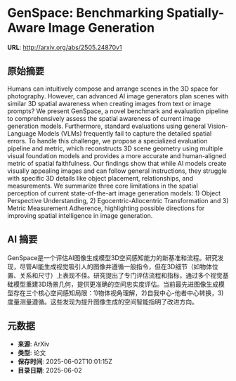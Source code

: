 # GenSpace: Benchmarking Spatially-Aware Image Generation

**URL**: http://arxiv.org/abs/2505.24870v1

## 原始摘要

Humans can intuitively compose and arrange scenes in the 3D space for
photography. However, can advanced AI image generators plan scenes with similar
3D spatial awareness when creating images from text or image prompts? We
present GenSpace, a novel benchmark and evaluation pipeline to comprehensively
assess the spatial awareness of current image generation models. Furthermore,
standard evaluations using general Vision-Language Models (VLMs) frequently
fail to capture the detailed spatial errors. To handle this challenge, we
propose a specialized evaluation pipeline and metric, which reconstructs 3D
scene geometry using multiple visual foundation models and provides a more
accurate and human-aligned metric of spatial faithfulness. Our findings show
that while AI models create visually appealing images and can follow general
instructions, they struggle with specific 3D details like object placement,
relationships, and measurements. We summarize three core limitations in the
spatial perception of current state-of-the-art image generation models: 1)
Object Perspective Understanding, 2) Egocentric-Allocentric Transformation and
3) Metric Measurement Adherence, highlighting possible directions for improving
spatial intelligence in image generation.


## AI 摘要

GenSpace是一个评估AI图像生成模型3D空间感知能力的新基准和流程。研究发现，尽管AI能生成视觉吸引人的图像并遵循一般指令，但在3D细节（如物体位置、关系和尺寸）上表现不佳。研究提出了专门评估流程和指标，通过多个视觉基础模型重建3D场景几何，提供更准确的空间忠实度评估。当前最先进图像生成模型存在三个核心空间感知局限：1)物体视角理解，2)自我中心-他者中心转换，3)度量测量遵循。这些发现为提升图像生成的空间智能指明了改进方向。

## 元数据

- **来源**: ArXiv
- **类型**: 论文
- **保存时间**: 2025-06-02T10:01:15Z
- **目录日期**: 2025-06-02
